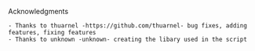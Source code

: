Acknowledgments
    
    - Thanks to thuarnel -https://github.com/thuarnel- bug fixes, adding features, fixing features
    - Thanks to unknown -unknown- creating the libary used in the script

